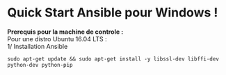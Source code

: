 # Quick Start Ansible pour Windows !

**Prerequis pour la machine de controle :**<br/>
Pour une distro Ubuntu 16.04 LTS : <br/>
1/ Installation Ansible <br/>
```
sudo apt-get update && sudo apt-get install -y libssl-dev libffi-dev python-dev python-pip
```
